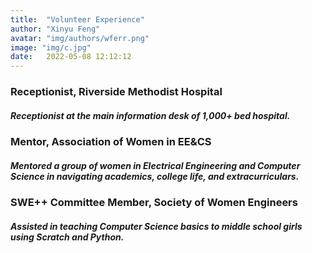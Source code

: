 ```yaml
---
title:  "Volunteer Experience"
author: "Xinyu Feng"
avatar: "img/authors/wferr.png"
image: "img/c.jpg"
date:   2022-05-08 12:12:12
---
```


### Receptionist, Riverside Methodist Hospital

##### Receptionist at the main information desk of 1,000+ bed hospital.

### Mentor, Association of Women in EE&CS

##### Mentored a group of women in Electrical Engineering and Computer Science in navigating academics, college life, and extracurriculars.

### SWE++ Committee Member, Society of Women Engineers

##### Assisted in teaching Computer Science basics to middle school girls using Scratch and Python.
